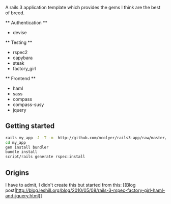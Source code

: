 A rails 3 application template which provides the gems I think are the best of breed.

** Authentication **

* devise

** Testing **

* rspec2
* capybara
* steak
* factory_girl

** Frontend **

* haml
* sass
* compass
* compass-susy
* jquery

## Getting started

```sh
rails my_app -J -T -m  http://github.com/mcolyer/rails3-app/raw/master/app.rb
cd my_app
gem install bundler
bundle install
script/rails generate rspec:install
```

## Origins

I have to admit, I didn't create this but started from this:
[[Blog post|http://blog.leshill.org/blog/2010/05/08/rails-3-rspec-factory-girl-haml-and-jquery.html]]
